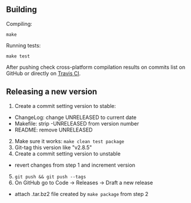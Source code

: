 ## Building

Compiling:
```
make
```

Running tests:
```
make test
```

After pushing check cross-platform compilation results on commits list on GitHub or directly on [Travis CI](https://travis-ci.org/pkubowicz/opendetex).

## Releasing a new version

1. Create a commit setting version to stable:
  - ChangeLog: change UNRELEASED to current date
  - Makefile: strip -UNRELEASED from version number
  - README: remove UNRELEASED
2. Make sure it works: `make clean test package`
3. Git-tag this version like "v2.8.5"
4. Create a commit setting version to unstable
  - revert changes from step 1 and increment version
5. `git push && git push --tags`
6. On GitHub go to Code → Releases → Draft a new release
  - attach .tar.bz2 file created by `make package` from step 2
